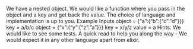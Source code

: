 We have a nested object. We would like a function where you pass in the object and a key and
get back the value.
The choice of language and implementation is up to you.
Example Inputs
object = {“a”:{“b”:{“c”:”d”}}}
key = a/b/c
object = {“x”:{“y”:{“z”:”a”}}}
key = x/y/z
value = a
Hints:
We would like to see some tests.
A quick read to help you along the way - We would expect it in any other language apart from
elixir.

